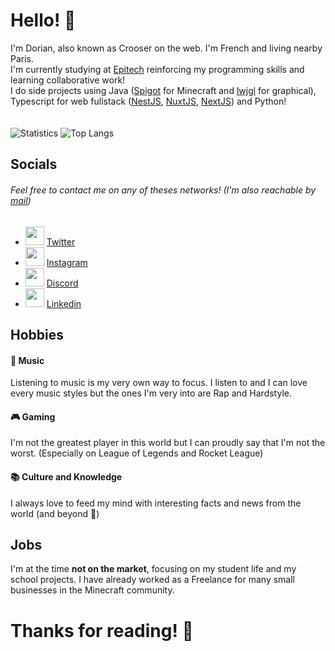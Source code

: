 # Hello! 👋

I'm Dorian, also known as Crooser on the web. I'm French and living nearby Paris.<br>
I'm currently studying at [Epitech](https://epitech.eu) reinforcing my programming skills and learning collaborative work!<br>
I do side projects using Java ([Spigot](https://www.spigotmc.org/) for Minecraft and [lwjgl](https://www.lwjgl.org/) for graphical), Typescript for web fullstack ([NestJS](https://nestjs.com/), [NuxtJS](https://nuxtjs.org/), [NextJS](https://nextjs.org/)) and Python!
<br><br><br>
![Statistics](https://github-readme-stats.vercel.app/api?username=Croos3r&show_icons=true&count_private=true&theme=radical)
![Top Langs](https://github-readme-stats.vercel.app/api/top-langs/?username=Croos3r&theme=radical&layout=compact)

## Socials
###### Feel free to contact me on any of theses networks! (I'm also reachable by [mail](mailto://contact@dorianmoy.fr))

- <img height="30" src="https://twitter.com/favicon.ico" /> [Twitter](https://twitter.com/crooser_)
- <img height="30" src="https://instagram.com/favicon.ico" /> [Instagram](https://www.instagram.com/drn_csr91)
- <img height="30" src="https://discord.com/assets/f8389ca1a741a115313bede9ac02e2c0.svg" /> [Discord](https://dsc.bio/crooser)
- <img height="30" src="https://content.linkedin.com/content/dam/me/business/en-us/amp/brand-site/v2/bg/LI-Bug.svg.original.svg" /> [Linkedin](https://www.linkedin.com/in/dorian-moy-2a9410228/)

## Hobbies

#### 🎵 Music
Listening to music is my very own way to focus. I listen to and I can love every music styles but the ones I'm very into are Rap and Hardstyle.

#### 🎮 Gaming
I'm not the greatest player in this world but I can proudly say that I'm not the worst. (Especially on League of Legends and Rocket League)

#### 📚 Culture and Knowledge
I always love to feed my mind with interesting facts and news from the world (and beyond 🌌)

## Jobs

I'm at the time **not on the market**, focusing on my student life and my school projects.
I have already worked as a Freelance for many small businesses in the Minecraft community.

# Thanks for reading! 👋
